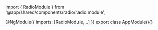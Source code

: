 import { RadioModule } from '@app/shared/components/radio/radio.module';

@NgModule({
  imports: [RadioModule,...]
})
export class AppModule(){}
